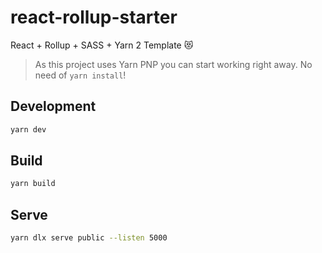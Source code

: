 # react-rollup-starter

React + Rollup + SASS + Yarn 2 Template 😻

> As this project uses Yarn PNP you can start working right away.
> No need of `yarn install`!

## Development

```bash
yarn dev
```

## Build

```bash
yarn build
```

## Serve

```bash
yarn dlx serve public --listen 5000
```
